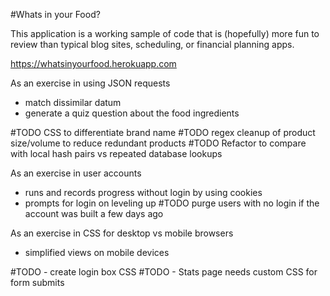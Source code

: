 #Whats in your Food?

This application is a working sample of code that is (hopefully) more fun to review than typical blog sites, scheduling, or financial planning apps.

https://whatsinyourfood.herokuapp.com

As an exercise in using JSON requests
- match dissimilar datum
- generate a quiz question about the food ingredients

#TODO CSS to differentiate brand name
#TODO regex cleanup of product size/volume to reduce redundant products
#TODO Refactor to compare with local hash pairs vs repeated database lookups

As an exercise in user accounts
- runs and records progress without login by using cookies
- prompts for login on leveling up
#TODO purge users with no login if the account was built a few days ago

As an exercise in CSS for desktop vs mobile browsers
- simplified views on mobile devices

#TODO - create login box CSS
#TODO - Stats page needs custom CSS for form submits
